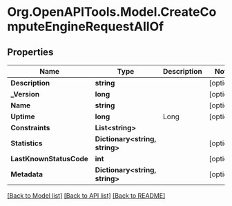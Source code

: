 
# Org.OpenAPITools.Model.CreateComputeEngineRequestAllOf

## Properties

Name | Type | Description | Notes
------------ | ------------- | ------------- | -------------
**Description** | **string** |  | [optional] 
**_Version** | **long** |  | [optional] 
**Name** | **string** |  | [optional] 
**Uptime** | **long** | Long | [optional] 
**Constraints** | **List&lt;string&gt;** |  | 
**Statistics** | **Dictionary&lt;string, string&gt;** |  | [optional] 
**LastKnownStatusCode** | **int** |  | [optional] 
**Metadata** | **Dictionary&lt;string, string&gt;** |  | [optional] 

[[Back to Model list]](../README.md#documentation-for-models)
[[Back to API list]](../README.md#documentation-for-api-endpoints)
[[Back to README]](../README.md)


